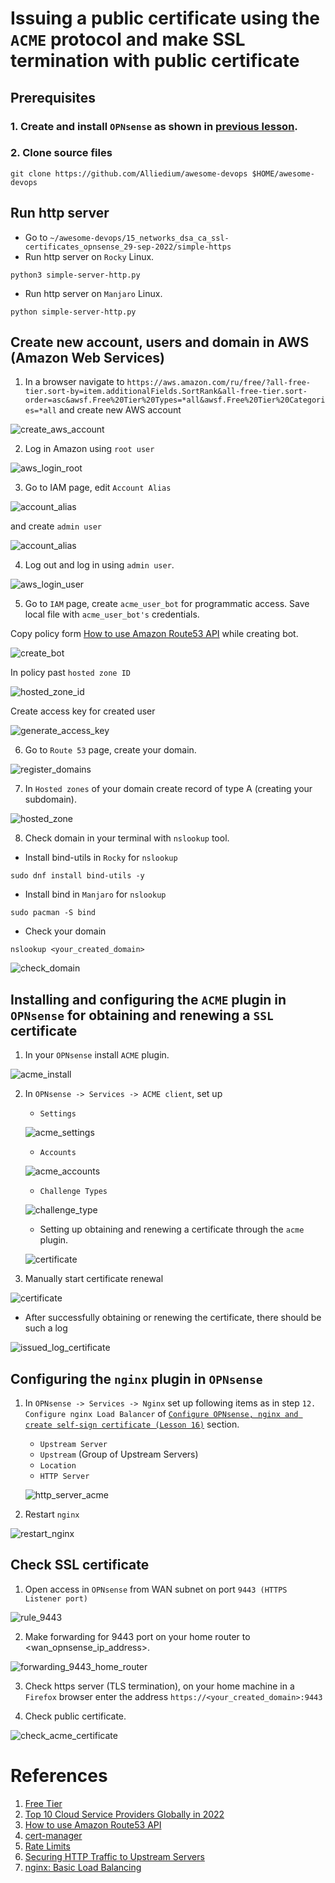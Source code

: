 # Issuing a public certificate using the `ACME` protocol and make SSL termination with public certificate

## Prerequisites ##

### 1. Create and install `OPNsense` as shown in [previous lesson](../16_networks_ssl-termination_self-signed_cert_04-oct-2022/README.md).

### 2. Clone source files

  ```
  git clone https://github.com/Alliedium/awesome-devops $HOME/awesome-devops
  ```

## Run http server ##

  - Go to `~/awesome-devops/15_networks_dsa_ca_ssl-certificates_opnsense_29-sep-2022/simple-https`
  - Run http server on `Rocky` Linux.
  
  ```
  python3 simple-server-http.py
  ```

  - Run http server on `Manjaro` Linux.
  
  ```
  python simple-server-http.py
  ```

## Create new account, users and domain in AWS (Amazon Web Services)
  
  1. In a browser navigate to `https://aws.amazon.com/ru/free/?all-free-tier.sort-by=item.additionalFields.SortRank&all-free-tier.sort-order=asc&awsf.Free%20Tier%20Types=*all&awsf.Free%20Tier%20Categories=*all` and create new AWS account

  ![create_aws_account](./images/create_aws_account.png)

  2. Log in Amazon using `root user`
   
   ![aws_login_root](./images/aws_login_root.png)

  3. Go to IAM page, edit `Account Alias` 

  ![account_alias](./images/account_alias.png)

  and create `admin user`

  ![account_alias](./images/create_aws_user.png)

  4. Log out and log in using `admin user`.

  ![aws_login_user](./images/aws_login_user.png)

  5. Go to `IAM` page, create `acme_user_bot` for programmatic access. Save local file with `acme_user_bot's` credentials.

   Copy policy form [How to use Amazon Route53 API](https://github.com/acmesh-official/acme.sh/wiki/How-to-use-Amazon-Route53-API) while creating bot.

  ![create_bot](./images/create_bot.png)

  In policy past `hosted zone ID`

  ![hosted_zone_id](./images/hosted_zone_id.png)

  Create access key for created user

  ![generate_access_key](./images/generate_access_key.png)

  6. Go to `Route 53` page, create your domain.

  ![register_domains](./images/register_domains.png)

  7.  In `Hosted zones` of your domain create record of type A (creating your subdomain).

  ![hosted_zone](./images/hosted_zone.png)

  8.  Check domain in your terminal with `nslookup` tool.

  * Install  bind-utils in `Rocky` for `nslookup`
  
  ```
  sudo dnf install bind-utils -y
  ```

  * Install bind in `Manjaro` for `nslookup`

  ```
  sudo pacman -S bind
  ```

  * Check your domain

  ```
  nslookup <your_created_domain>
  ```

  ![check_domain](./images/check_domain.png)

## Installing and configuring the `ACME` plugin in `OPNsense` for obtaining and renewing a `SSL` certificate

  1.  In your `OPNsense` install `ACME` plugin.

  ![acme_install](./images/acme_install.png)

  2. In `OPNsense -> Services -> ACME client`, set up 
   
     - `Settings`

     ![acme_settings](./images/acme_settings.png)

     - `Accounts`
  
  
     ![acme_accounts](./images/acme_accounts.png)

     - `Challenge Types`

     ![challenge_type](./images/challenge_type.png)

     - Setting up obtaining and renewing a certificate through the `acme` plugin.

     ![certificate](./images/certificate.png)

  3.  Manually start certificate renewal 
    
  ![certificate](./images/manual_update_certificate.png)

  - After successfully obtaining or renewing the certificate, there should be such a log

  ![issued_log_certificate](./images/issued_log_certificate.png)

## Configuring the `nginx` plugin in `OPNsense`

  1. In `OPNsense -> Services -> Nginx` set up following items as in step `12. Configure nginx Load Balancer` of [`Configure OPNsense, nginx and create self-sign certificate (Lesson 16)`](../16_networks_ssl-termination_self-signed_cert_04-oct-2022/README.md) section.
      
     - `Upstream Server`
     - `Upstream` (Group of Upstream Servers)
     - `Location`
     - `HTTP Server`

     ![http_server_acme](./images/http_server_acme.png)

  2. Restart `nginx`

  ![restart_nginx](./images/restart_nginx.png)

## Check SSL certificate 

  1.  Open access in `OPNsense` from WAN subnet on port `9443 (HTTPS Listener port)`

  ![rule_9443](./images/rule_9443.png)

  2.  Make forwarding for 9443 port on your home router to <wan_opnsense_ip_address>.
  
  ![forwarding_9443_home_router](./images/forwarding_9443_home_router.png)

  3.  Check https server (TLS termination), on your home machine in a `Firefox` browser enter the address `https://<your_created_domain>:9443`

  4. Check public certificate.
    
  ![check_acme_certificate](./images/check_acme_certificate.png)

# References

1. [Free Tier](https://aws.amazon.com/ru/free/?all-free-tier.sort-by=item.additionalFields.SortRank&all-free-tier.sort-order=asc&awsf.Free%20Tier%20Types=*all&awsf.Free%20Tier%20Categories=*all)
2. [Top 10 Cloud Service Providers Globally in 2022](https://dgtlinfra.com/top-10-cloud-service-providers-2022/)
3. [How to use Amazon Route53 API](https://github.com/acmesh-official/acme.sh/wiki/How-to-use-Amazon-Route53-API)
4. [cert-manager](https://cert-manager.io/docs/)
5. [Rate Limits](https://letsencrypt.org/docs/rate-limits/)
6. [Securing HTTP Traffic to Upstream Servers](https://docs.nginx.com/nginx/admin-guide/security-controls/securing-http-traffic-upstream/)
7. [nginx: Basic Load Balancing](https://docs.opnsense.org/manual/how-tos/nginx.html)
